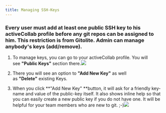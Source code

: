 ```yaml
---
title: Managing SSH-Keys
---
```


### Every user must add at least one public SSH key to his activeCollab profile before any git repos can be assigned to him. This restriction is from Gitolite. Admin can manage anybody's keys (add/remove).





	
  1. To manage keys, you can go to your activeCollab profile. You will see **"Public Keys"** section there.![](https://rtcamp.com/files/2012/10/Managing-Git-Keys-activeCollab-Gitolite-620x328.png)

	
  2. There you will see an option to **"Add New Key"** as well as **"Delete"** existing Keys.

	
  3. When you click **"Add New Key" **button, it will ask for a friendly key-name and value of the public-key itself. It also shows inline help so that you can easily create a new public key if you do not have one. It will be helpful for your team members who are new to git. ;-)![](https://rtcamp.com/files/2012/10/Add-New-Public-Key-for-activeCollab-Gitolite--620x204.png)


